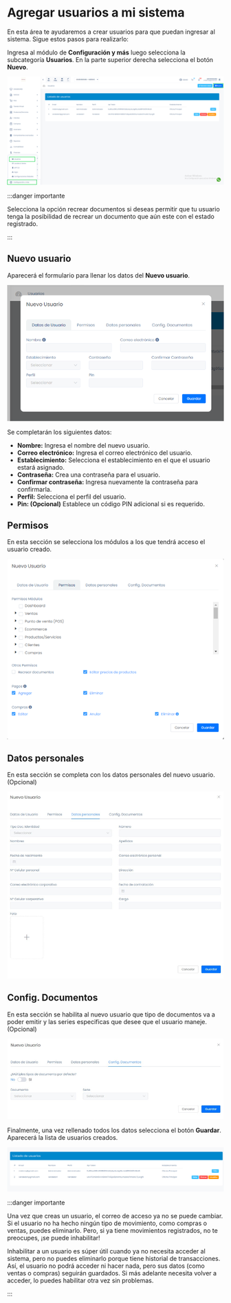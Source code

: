 # Agregar usuarios a mi sistema

En esta área te ayudaremos a crear usuarios para que puedan ingresar al sistema. Sigue estos pasos para realizarlo:

Ingresa al módulo de **Configuración y más** luego selecciona la subcategoría **Usuarios**. En la parte superior derecha selecciona el botón **Nuevo**.

![alt text](img/usuario1.jpg)

:::danger importante

Selecciona la opción recrear documentos si deseas permitir que tu usuario tenga la posibilidad de recrear un documento que aún este con el estado registrado.

:::

## Nuevo usuario

Aparecerá el formulario para llenar los datos del **Nuevo usuario**.

![alt text](img/usuario2.jpg)

Se completarán los siguientes datos:

* **Nombre:** Ingresa el nombre del nuevo usuario.
* **Correo electrónico:** Ingresa el correo electrónico del usuario.
* **Establecimiento:**  Selecciona el establecimiento en el que el usuario estará asignado.
* **Contraseña:**  Crea una contraseña para el usuario.
* **Confirmar contraseña:**  Ingresa nuevamente la contraseña para confirmarla.
* **Perfil:**  Selecciona el perfil del usuario.
* **Pin: (Opcional)** Establece un código PIN adicional si es requerido.

## Permisos

En esta sección se selecciona los módulos a los que tendrá acceso el usuario creado.

![alt text](img/usuario3.jpg)



## Datos personales

En esta sección se completa con los datos personales del nuevo usuario. (Opcional)

![alt text](img/usuario4.jpg)

## Config. Documentos

En esta sección se habilita al nuevo usuario que tipo de documentos va a poder emitir y las series especificas que desee que el usuario maneje. (Opcional)

![alt text](img/usuario5.jpg)

Finalmente, una vez rellenado todos los datos selecciona el botón **Guardar**. Aparecerá la lista de usuarios creados.

![alt text](img/listadeusuarios.jpg)

:::danger importante

Una vez que creas un usuario, el correo de acceso ya no se puede cambiar. Si el usuario no ha hecho ningún tipo de movimiento, como compras o ventas, puedes eliminarlo. Pero, si ya tiene movimientos registrados, no te preocupes, ¡se puede inhabilitar!

Inhabilitar a un usuario es súper útil cuando ya no necesita acceder al sistema, pero no puedes eliminarlo porque tiene historial de transacciones. Así, el usuario no podrá acceder ni hacer nada, pero sus datos (como ventas o compras) seguirán guardados. Si más adelante necesita volver a acceder, lo puedes habilitar otra vez sin problemas.

:::
